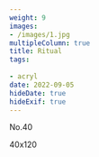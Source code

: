 ```yaml
---
weight: 9
images:
- /images/1.jpg
multipleColumn: true
title: Ritual
tags:
 
- acryl
date: 2022-09-05
hideDate: true
hideExif: true
---
```

<p>
No.40
</p>
<p>
40x120
</p>